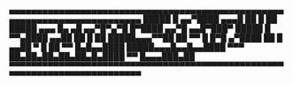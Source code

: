 ▄▄▄▄▄▄▄▄▄▄▄▄▄▄▄▄▄▄▄▄▄▄▄▄▄▄▄▄▄▄▄▄▄▄▄▄▄▄▄▄▄▄▄▄▄▄▄▄▄▄▄▄▄▄▄▄▄▄▄▄▄▄▄▄▄▄▄▄▄▄▄▄▄▄
█████ █ ▄▄▀████ ▄▄▄█ ██ █ ██ █████ ▄▄▄ █▄ ▄█ ▄▄▀█▀▄▀█ █▀████ ▄▄▀█ ▄▄█▀███▀
█████ █ ▀▀▄████ ▄▄██ ██ █ ██ █████▄▄▄▀▀██ ██ ▀▀ █ █▀█ ▄▀████ ██ █ ▄▄██ ▀ █
██ ▀▀ █▄█▄▄████ █████▄▄▄█▄▄█▄▄████ ▀▀▀ ██▄██▄██▄██▄██▄█▄████ ▀▀ █▄▄▄███▄██
▀▀▀▀▀▀▀▀▀▀▀▀▀▀▀▀▀▀▀▀▀▀▀▀▀▀▀▀▀▀▀▀▀▀▀▀▀▀▀▀▀▀▀▀▀▀▀▀▀▀▀▀▀▀▀▀▀▀▀▀▀▀▀▀▀▀▀▀▀▀▀▀▀▀
